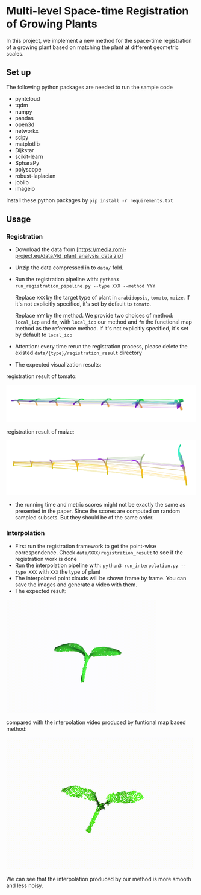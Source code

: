 # Multi-level Space-time Registration of Growing Plants

In this project, we implement a new method for the space-time registration 
of a growing plant based on matching the plant at different geometric scales.

## Set up

The following python packages are needed to run the sample code

- pyntcloud
- tqdm
- numpy
- pandas
- open3d
- networkx
- scipy
- matplotlib
- Dijkstar
- scikit-learn
- SpharaPy
- polyscope
- robust-laplacian
- joblib
- imageio

Install these python packages by `pip install -r requirements.txt`

## Usage 

### Registration

- Download the data from [https://media.romi-project.eu/data/4d_plant_analysis_data.zip]
- Unzip the data compressed in to `data/` fold.
- Run the registration pipeline with: `python3 run_registration_pipeline.py --type XXX --method YYY`
  
    Replace `XXX` by the target type of plant in `arabidopsis`, `tomato`, `maize`. If it's not explicitly specified, it's set by default to `tomato`.
    
    Replace `YYY` by the method. We provide two choices of method: `local_icp` and `fm`, with `local_icp` our method and `fm` the functional map method as the reference method. If it's not explicitly specified, it's set by default to `local_icp`
  
- Attention: every time rerun the registration process, please delete the existed `data/{type}/registration_result` directory
- The expected visualization results:
    
registration result of tomato:

![tomato](/imgs/tomato.png)

registration result of maize:

![maize](/imgs/maize.png)

- the running time and metric scores might not be exactly the same as presented in the paper. Since
  the scores are computed on random sampled subsets. But they should be of the same order. 

### Interpolation

- First run the registration framework to get the point-wise correspondence. Check `data/XXX/registration_result` to see if the registration work is done
- Run the interpolation pipeline with: `python3 run_interpolation.py --type XXX` with `XXX` the type of plant
- The interpolated point clouds will be shown frame by frame. You can save the images and generate a video with them. 
- The expected result:

<img src="/imgs/interpolation_tomato.gif" width="400" height="300" />

compared with the interpolation video produced by funtional map based method: 


<img src="/imgs/interpolation_tomato_fm.gif" width="500" height="350" />

We can see that the interpolation produced by our method is more smooth and less noisy. 